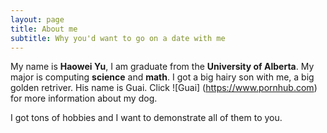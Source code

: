 ```yaml
---
layout: page
title: About me
subtitle: Why you'd want to go on a date with me
---
```


My name is __Haowei Yu__, I am graduate from the __University of Alberta__. My major is computing __science__ and __math__. I got a big hairy son with me, a big golden retriver. His name is Guai. 
Click ![Guai] (https://www.pornhub.com) for more information about my dog.

I got tons of hobbies and I want to demonstrate all of them to you.

